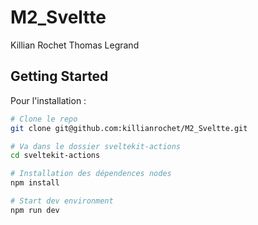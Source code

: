 # M2_Sveltte

Killian Rochet 
Thomas Legrand

## Getting Started

Pour l'installation : 

```bash
# Clone le repo
git clone git@github.com:killianrochet/M2_Sveltte.git

# Va dans le dossier sveltekit-actions
cd sveltekit-actions

# Installation des dépendences nodes
npm install

# Start dev environment
npm run dev
```